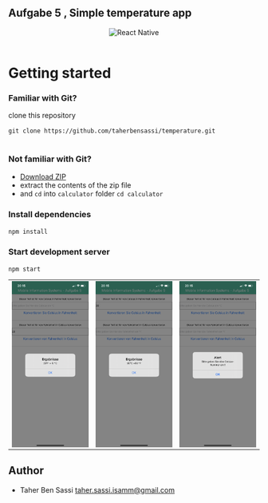 ## Aufgabe 5 , Simple temperature app
<div align="center">
  <img src="https://cdn4.iconfinder.com/data/icons/logos-3/600/React.js_logo-512.png" width="110" height="110" alt="React Native"/>  
</div>

<br/>



# Getting started

### Familiar with Git?

clone this repository 

```
git clone https://github.com/taherbensassi/temperature.git


```

### Not familiar with Git?

- <a href="https://github.com/taherbensassi/temperature.git">Download ZIP</a>
- extract the contents of the zip file
- and `cd` into `calculator` folder `cd calculator`

### Install dependencies

```
npm install
```

### Start development server

```
npm start
```




  
<table width="100%" border="0">
  <tr>    
  <td>  <img src="documentation/1.png"  align="left"  alt="React Native"/>  </td>
  <td><img src="documentation/2.png" alt="" align="center" /></td>
  <td><img src="documentation/3.png" alt="" align="right"/></td>
  </tr>
</table>

## Author

* Taher Ben Sassi taher.sassi.isamm@gmail.com